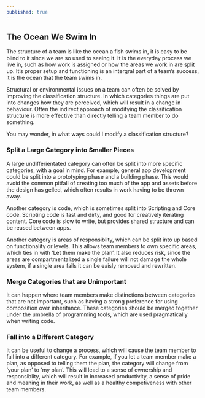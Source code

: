 ```yaml
---
published: true
---
```

## The Ocean We Swim In

The structure of a team is like the ocean a fish swims in, it is easy to be blind to it since we are so used to seeing it. It is the everyday process we live in, such as how work is assigned or how the areas we work in are split up. It’s proper setup and functioning is an intergral part of a team’s success, it is the ocean that the team swims in.

Structural or environmental issues on a team can often be solved by improving the classification structure. In which categories things are put into changes how they are perceived, which will result in a change in behaviour. Often the indirect approach of modifying the classification structure is more effective than directly telling a team member to do something.

You may wonder, in what ways could I modify a classification structure?

### Split a Large Category into Smaller Pieces

A large undifferientated category can often be split into more specific categories, with a goal in mind. For example, general app development could be split into a prototyping phase and a building phase. This would avoid the common pitfall of creating too much of the app and assets before the design has gelled, which often results in work having to be thrown away.

Another category is code, which is sometimes split into Scripting and Core code. Scripting code is fast and dirty, and good for creatively iterating content. Core code is slow to write, but provides shared structure and can be reused between apps.

Another category is areas of responsiblity, which can be split into up based on functionality or levels. This allows team members to own specific areas, which ties in with ‘Let them make the plan’. It also reduces risk, since the areas are compartmentalized a single failure will not damage the whole system, if a single area fails it can be eaisly removed and rewritten.

### Merge Categories that are Unimportant

It can happen where team members make distinctions between categories that are not important, such as having a strong preference for using composition over inheritance. These categories should be merged together under the umbrella of programming tools, which are used pragmatically when writing code.

### Fall into a Different Category

It can be useful to change a process, which will cause the team member to fall into a different category. For example, if you let a team member make a plan, as opposed to telling them the plan, the category will change from ‘your plan’ to ‘my plan’. This will lead to a sense of ownership and responsiblity, which will result in increased productivity, a sense of pride and meaning in their work, as well as a healthy competiveness with other team members.
